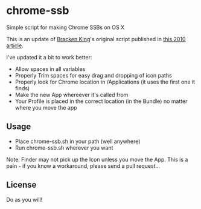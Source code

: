 chrome-ssb
==========

Simple script for making Chrome SSBs on OS X

This is an update of [Bracken King](https://twitter.com/brackenthebox)'s original script published in [this 2010 article](http://www.lessannoyingcrm.com/articles/149/Create_application_shortcuts_in_Google_Chrome_on_a_Mac).

I've updated it a bit to work better:
* Allow spaces in all variables
* Properly Trim spaces for easy drag and dropping of icon paths
* Properly look for Chrome location in /Applications (it uses the first one it finds)
* Make the new App whereever it's called from
* Your Profile is placed in the correct location (in the Bundle) no matter where you move the app

## Usage

- Place chrome-ssb.sh in your path (well anywhere)
- Run chrome-ssb.sh wherever you want

Note: Finder may not pick up the Icon unless you move the App.  This is a pain - if you know a workaround, please send a pull request...


## License

Do as you will!